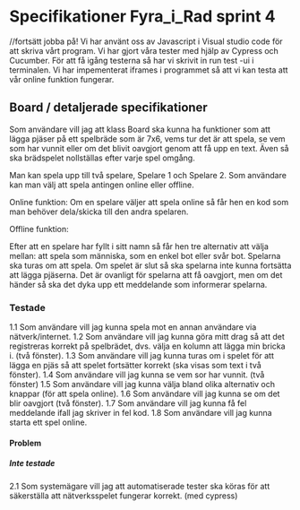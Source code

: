 # Specifikationer Fyra_i_Rad sprint 4
//fortsätt jobba på!
Vi har använt oss av Javascript i Visual studio code för att skriva vårt program. Vi har gjort våra tester med hjälp av Cypress och Cucumber. För att få igång testerna så har vi skrivit in run test -ui i terminalen. Vi har impementerat iframes i programmet så att vi kan testa att vår online funktion fungerar.

## Board / detaljerade specifikationer
Som användare vill jag att klass Board ska kunna ha funktioner som att lägga pjäser på ett spelbräde som är 7x6, vems tur det är att spela, se vem som har vunnit eller om det blivit oavgjort genom att få upp en text. Även så ska brädspelet nollställas efter varje spel omgång.

Man kan spela upp till två spelare, Spelare 1 och Spelare 2. Som användare kan man välj att spela antingen online eller offline.

Online funktion:
Om en spelare väljer att spela online så får hen en kod som man behöver dela/skicka till den andra spelaren.

Offline funktion:

Efter att en spelare har fyllt i sitt namn så får hen tre alternativ att välja mellan: att spela som människa, som en enkel bot eller svår bot. 
Spelarna ska turas om att spela. Om spelet är slut så ska spelarna inte kunna fortsätta att lägga pjäserna.
Det är ovanligt för spelarna att få oavgjort, men om det händer så ska det dyka upp ett meddelande som informerar spelarna.


### Testade
1.1 Som användare vill jag kunna spela mot en annan användare via nätverk/internet.
1.2 Som användare vill jag kunna göra mitt drag så att det registreras korrekt på spelbrädet, dvs. välja en kolumn att lägga min bricka i. (två fönster).
1.3 Som användare vill jag kunna turas om i spelet för att lägga en pjäs så att spelet fortsätter korrekt (ska visas som text i två fönster).
1.4 Som användare vill jag kunna se vem sor har vunnit. (två fönster)
1.5 Som användare vill jag kunna välja bland olika alternativ och knappar (för att spela online).
1.6 Som användare vill jag kunna se om det blir oavgjort (två fönster).
1.7 Som användare vill jag kunna få fel meddelande ifall jag skriver in fel kod.
1.8 Som användare vill jag kunna starta ett spel online.

#### Problem

 

##### Inte testade
2.1 Som systemägare vill jag att automatiserade tester ska köras för att säkerställa att nätverksspelet fungerar korrekt. (med cypress)
